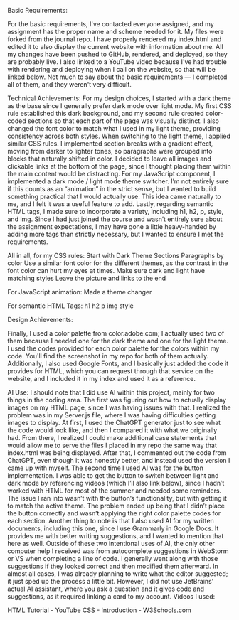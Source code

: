Basic Requirements:

 For the basic requirements, I've contacted everyone assigned, and my assignment has the proper name and scheme needed for it. My files were forked from the journal repo. I have properly rendered my index.html and edited it to also display the current website with information about me. All my changes have been pushed to GitHub, rendered, and deployed, so they are probably live. I also linked to a YouTube video because I've had trouble with rendering and deploying when I call on the website, so that will be linked below. Not much to say about the basic requirements — I completed all of them, and they weren't very difficult. 

Technical Achievements:
For my design choices, I started with a dark theme as the base since I generally prefer dark mode over light mode. My first CSS rule established this dark background, and my second rule created color-coded sections so that each part of the page was visually distinct. I also changed the font color to match what I used in my light theme, providing consistency across both styles. When switching to the light theme, I applied similar CSS rules. I implemented section breaks with a gradient effect, moving from darker to lighter tones, so paragraphs were grouped into blocks that naturally shifted in color. I decided to leave all images and clickable links at the bottom of the page, since I thought placing them within the main content would be distracting. For my JavaScript component, I implemented a dark mode / light mode theme switcher. I’m not entirely sure if this counts as an “animation” in the strict sense, but I wanted to build something practical that I would actually use. This idea came naturally to me, and I felt it was a useful feature to add. Lastly, regarding semantic HTML tags, I made sure to incorporate a variety, including h1, h2, p, style, and img. Since I had just joined the course and wasn’t entirely sure about the assignment expectations, I may have gone a little heavy-handed by adding more tags than strictly necessary, but I wanted to ensure I met the requirements.


All in all, for my CSS rules:
Start with Dark Theme
Sections Paragraphs by color
Use a similar font color for the different themes, as the contrast in the font color can hurt my eyes at times. 
Make sure dark and light have matching styles
Leave the picture and links to the end

For JavaScript animation:
Made a theme changer 

For semantic HTML Tags:
h1
h2
p
img
style


Design Achievements:

Finally, I used a color palette from color.adobe.com; I actually used two of them because I needed one for the dark theme and one for the light theme. I used the codes provided for each color palette for the colors within my code. You'll find the screenshot in my repo for both of them actually. Additionally, I also used Google Fonts, and I basically just added the code it provides for HTML, which you can request through that service on the website, and I included it in my index and used it as a reference.


AI Use:
I should note that I did use AI within this project, mainly for two things in the coding area. The first was figuring out how to actually display images on my HTML page, since I was having issues with that. I realized the problem was in my Server.js file, where I was having difficulties getting images to display. At first, I used the ChatGPT generator just to see what the code would look like, and then I compared it with what we originally had. From there, I realized I could make additional case statements that would allow me to serve the files I placed in my repo the same way that index.html was being displayed. After that, I commented out the code from ChatGPT, even though it was honestly better, and instead used the version I came up with myself.
The second time I used AI was for the button implementation. I was able to get the button to switch between light and dark mode by referencing videos (which I’ll also link below), since I hadn’t worked with HTML for most of the summer and needed some reminders. The issue I ran into wasn’t with the button’s functionality, but with getting it to match the active theme. The problem ended up being that I didn’t place the button correctly and wasn’t applying the right color palette codes for each section.
Another thing to note is that I also used AI for my written documents, including this one, since I use Grammarly in Google Docs. It provides me with better writing suggestions, and I wanted to mention that here as well.
Outside of these two intentional uses of AI, the only other computer help I received was from autocomplete suggestions in WebStorm or VS when completing a line of code. I generally went along with those suggestions if they looked correct and then modified them afterward. In almost all cases, I was already planning to write what the editor suggested; it just sped up the process a little bit. However, I did not use JetBrains’ actual AI assistant, where you ask a question and it gives code and suggestions, as it required linking a card to my account.
Videos I used:

HTML Tutorial - YouTube 
CSS - Introduction - W3Schools.com	
